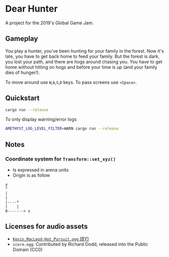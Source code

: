 # Dear Hunter

A project for the 2019's Global Game Jam.

## Gameplay

You play a hunter, you've been hunting for your family in the forest.
Now it's late, you have to get back home to feed your family.
But the forest is dark, you lost your path, and there are hogs around chasing you.
You have to get home without hitting on hogs and before your time is up (and your family dies of hunger!).

To move around use `W`,`A`,`S`,`D` keys.
To pass screens use `<Space>`.

## Quickstart

```bash
cargo run --release
```

To only display warning/error logs
```bash
AMETHYST_LOG_LEVEL_FILTER=WARN cargo run --release
```

## Notes
### Coordinate system for `Transform::set_xyz()`
* Is expressed in arena units
* Origin is as follow

```
y
^
|
|
|----*
|    |
0-------> x
```

## Licenses for audio assets

 - [`Kevin_MacLeod-Hot_Pursuit.ogg` (BY)](https://incompetech.com/music/royalty-free/index.html?isrc=USUAN1700084)
 - `score.ogg`: Contributed by Richard Dodd, released into the Public Domain (CC0)
